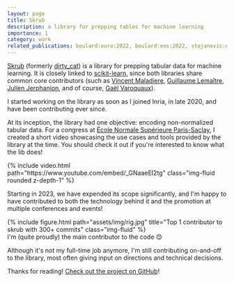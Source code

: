 ```yaml
---
layout: page
title: Skrub
description: a library for prepping tables for machine learning
importance: 1
category: work
related_publications: boulard:euro:2022, boulard:ens:2022, stojanovic:euro:2023
---
```


[Skrub](https://github.com/skrub-data/skrub) (formerly [dirty_cat](https://github.com/dirty-cat/dirty_cat)) is a library for prepping tabular data for machine learning.
It is closely linked to [scikit-learn](https://github.com/scikit-learn/scikit-learn), since both libraries share common core contributors (such as [Vincent Maladiere](https://github.com/Vincent-Maladiere), [Guillaume Lemaître](https://github.com/glemaitre), [Julien Jerphanion](https://github.com/jjerphan), and of course, [Gaël Varoquaux](https://github.com/GaelVaroquaux)).

I started working on the library as soon as I joined Inria, in late 2020, and have been contributing ever since.

At its inception, the library had one objective: encoding non-normalized tabular data. For a congress at [École Normale Supérieure Paris-Saclay](https://en.wikipedia.org/wiki/%C3%89cole_normale_sup%C3%A9rieure_Paris-Saclay), I created a short video showcasing the use cases and tools provided by the library at the time.
You should check it out if you're interested to know what the lib does!

<div class="row mt-3">
    <div class="col-sm mt-3 mt-md-0">
        {% include video.html path="https://www.youtube.com/embed/_GNaaeEI2tg" class="img-fluid rounded z-depth-1" %}
    </div>
</div>

Starting in 2023, we have expended its scope significantly, and I'm happy to have contributed to both the technology behind it and the promotion at multiple conferences and events!

<div class="row justify-content-center">
    <div class="col-7 mt-3 mt-md-0">
        {% include figure.html path="assets/img/rig.jpg" title="Top 1 contributor to skrub with 300+ commits" class="img-fluid" %}
    </div>
</div>
<div class="caption">
    I'm (quite proudly) the main contributor to the code 😊
</div>

Although it's not my full-time job anymore, I'm still contributing on-and-off to the library, most often giving input on directions and technical decisions.

Thanks for reading! [Check out the project on GitHub](https://github.com/skrub-data/skrub)!
